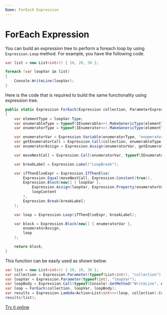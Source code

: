```yaml
---
Name: ForEach Expression
---
```


# ForEach Expression

You can build an expression tree to perform a foreach loop by using `Expression.Loop` method. For example, you have the following code.

```csharp
var list = new List<int>() { 10, 20, 30 };

foreach (var loopVar in list)
{
    Console.WriteLine(loopVar);
}
```

Here is the code that is required to build the same functionality using expression tree. 

```csharp
public static Expression ForEach(Expression collection, ParameterExpression loopVar, Expression loopContent)
{
    var elementType = loopVar.Type;
    var enumerableType = typeof(IEnumerable<>).MakeGenericType(elementType);
    var enumeratorType = typeof(IEnumerator<>).MakeGenericType(elementType);

    var enumeratorVar = Expression.Variable(enumeratorType, "enumerator");
    var getEnumeratorCall = Expression.Call(collection, enumerableType.GetMethod("GetEnumerator"));
    var enumeratorAssign = Expression.Assign(enumeratorVar, getEnumeratorCall);

    var moveNextCall = Expression.Call(enumeratorVar, typeof(IEnumerator).GetMethod("MoveNext"));

    var breakLabel = Expression.Label("LoopBreak");

    var ifThenElseExpr = Expression.IfThenElse(
        Expression.Equal(moveNextCall, Expression.Constant(true)),
        Expression.Block(new[] { loopVar },
            Expression.Assign(loopVar, Expression.Property(enumeratorVar, "Current")),
            loopContent
        ),
        Expression.Break(breakLabel)
    );

    var loop = Expression.Loop(ifThenElseExpr, breakLabel);

    var block = Expression.Block(new[] { enumeratorVar },
        enumeratorAssign,
        loop
    );

    return block;
}
```

This function can be easily used as shown below.

```csharp
var list = new List<int>() { 10, 20, 30 };
var collection = Expression.Parameter(typeof(List<int>), "collection");
var loopVar = Expression.Parameter(typeof(int), "loopVar");
var loopBody = Expression.Call(typeof(Console).GetMethod("WriteLine", new[] { typeof(int) }), loopVar);
var loop = ForEach(collection, loopVar, loopBody);
var results = Expression.Lambda<Action<List<int>>>(loop, collection).Compile();
results(list);
```

[Try it online](https://dotnetfiddle.net/Pl89Gr)
